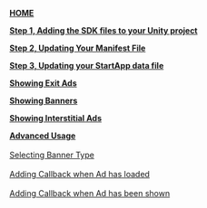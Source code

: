 [**HOME**](Android-InApp-Unity-Documentation)

[**Step 1, Adding the SDK files to your Unity project**](Android-InApp-Unity-Documentation#step1)

[**Step 2, Updating Your Manifest File**](Android-InApp-Unity-Documentation#step2)

[**Step 3, Updating your StartApp data file**](Android-InApp-Unity-Documentation#step3)

[**Showing Exit Ads**](Android-InApp-Unity-Documentation#step4)

[**Showing Banners**](Android-InApp-Unity-Documentation#step5)

[**Showing Interstitial Ads**](Android-InApp-Unity-Documentation#step6)

[**Advanced Usage**](unity-android-advanced-usage)<br></br>
  [Selecting Banner Type](unity-android-advanced-usage#banner-type)<br></br> 
  [Adding Callback when Ad has loaded](unity-android-advanced-usage#load-callback)<br></br> 
  [Adding Callback when Ad has been shown](unity-android-advanced-usage#close-callback)<br></br> 
